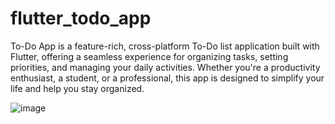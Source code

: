 # flutter_todo_app

To-Do App is a feature-rich, cross-platform To-Do list application built with Flutter, offering a seamless experience for organizing tasks, setting priorities, and managing your daily activities. Whether you're a productivity enthusiast, a student, or a professional, this app is designed to simplify your life and help you stay organized.

![image](https://github.com/saicharan21-dev/ToDo-App/assets/75615707/08cb3ee2-19e8-4cc9-8c92-8408208dd085)


